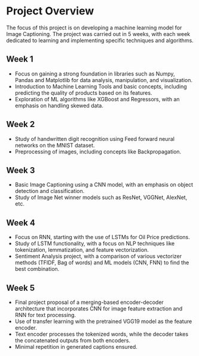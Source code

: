 # Project Overview
The focus of this project is on developing a machine learning model for Image Captioning. The project was carried out in 5 weeks, with each week dedicated to learning and implementing specific techniques and algorithms.

## Week 1
- Focus on gaining a strong foundation in libraries such as Numpy, Pandas and Matplotlib for data analysis, manipulation, and visualization.
- Introduction to Machine Learning Tools and basic concepts, including predicting the quality of products based on its features.
- Exploration of ML algorithms like XGBoost and Regressors, with an emphasis on handling skewed data.

## Week 2
- Study of handwritten digit recognition using Feed forward neural networks on the MNIST dataset.
- Preprocessing of images, including concepts like Backpropagation.

## Week 3
- Basic Image Captioning using a CNN model, with an emphasis on object detection and classification.
- Study of Image Net winner models such as ResNet, VGGNet, AlexNet, etc.

## Week 4
- Focus on RNN, starting with the use of LSTMs for Oil Price predictions.
- Study of LSTM functionality, with a focus on NLP techniques like tokenization, lemmatization, and feature vectorization.
- Sentiment Analysis project, with a comparison of various vectorizer methods (TFIDF, Bag of words) and ML models (CNN, FNN) to find the best combination.

## Week 5
- Final project proposal of a merging-based encoder-decoder architecture that incorporates CNN for image feature extraction and RNN for text processing.
- Use of transfer learning with the pretrained VGG19 model as the feature encoder.
- Text encoder processes the tokenized words, while the decoder takes the concatenated outputs from both encoders.
- Minimal repetition in generated captions ensured.
